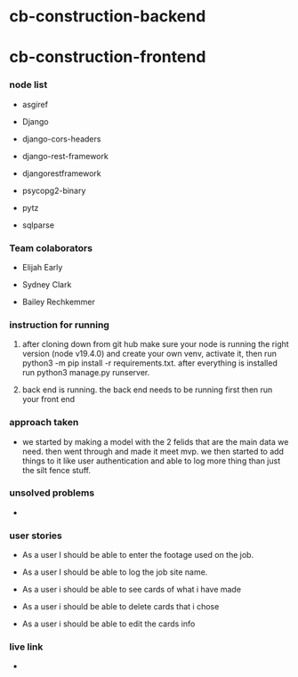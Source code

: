 # cb-construction-backend

# cb-construction-frontend

### node list

- asgiref

- Django

- django-cors-headers

- django-rest-framework

- djangorestframework

- psycopg2-binary

- pytz

- sqlparse

### Team colaborators

- Elijah Early

- Sydney Clark

- Bailey Rechkemmer

### instruction for running

1. after cloning down from git hub make sure your node is running the right version (node v19.4.0) and create your own venv, activate it, then run python3 -m pip install -r requirements.txt. after everything is installed run  python3 manage.py runserver.

2. back end is running. the back end needs to be running first then run your front end

### approach taken

- we started by making a model with the 2 felids that are the main data we need. then went through and made it meet mvp. we then started to add things to it like user authentication and able to log more thing than just the silt fence stuff.

### unsolved problems

- 

### user stories

- As a user I should be able to enter the footage used on the job.

- As a user I should be able to log the job site name.

- As a user i should be able to see cards of what i have made

- As a user i should be able to delete cards that i chose

- As a user i should be able to edit the cards info

### live link

-
